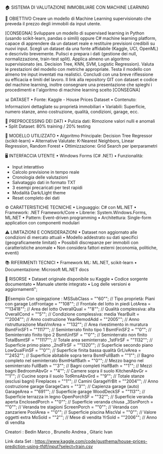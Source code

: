 🏠 SISTEMA DI VALUTAZIONE IMMOBILIARE CON MACHINE LEARNING


📌 OBIETTIVO
Creare un modello di Machine Learning supervisionato che preveda il prezzo degli immobili da input utente.

[CONSEGNA]
Sviluppare un modello di supervised learning in Python (usando scikit-learn, pandas o simili) oppure C# machine learning platform,
capace di apprendere da un dataset reale e restituire previsioni credibili su nuovi input.
Scegli un dataset da una fonte affidabile (Kaggle, UCI, OpenML) e descrivilo brevemente.
Pulisci e prepara i dati (gestione dei null, normalizzazione, train-test split).
Applica almeno un algoritmo supervisionato (es. Decision Tree, KNN, SVM, Logistic Regression).
Valuta le prestazioni del modello con metriche appropriate.
Testa il modello con almeno tre input inventati ma realistici.
Concludi con una breve riflessione su efficacia e limiti del lavoro.
Il link alla repository GIT con dataset e codice del machine learning, inoltre consegnare una presentazione che spieghi i procedimenti e l'algoritmo di machine learning scelto
[CONSEGNA]
                        
📊 DATASET
• Fonte: Kaggle - House Prices Dataset
• Contenuto: Informazioni dettagliate su proprietà immobiliari
• Variabili: Superficie, numero stanze, anno costruzione, qualità, condizioni, garage, ecc.

📐 PREPROCESSING DEI DATI
• Pulizia dati: Rimozione valori nulli e anomali
• Split Dataset: 80% training / 20% testing

🧠 MODELLO UTILIZZATO
• Algoritmo Principale: Decision Tree Regressor (scikit-learn)
• Alternative Valutate: K-Nearest Neighbors, Linear Regression, Random Forest
• Ottimizzazione: Grid Search per iperparametri



🖥️ INTERFACCIA UTENTE
• Windows Forms (C# .NET)
• Funzionalità:
  - Input interattivo 
  - Calcolo previsione in tempo reale
  - Cronologia delle valutazioni
  - Salvataggio dati in formato TXT
  - 3 esempi precaricati per test rapidi
  - Modalità Dark/Light theme
  - Reset completo dei dati

⚙️ CARATTERISTICHE TECNICHE
• Linguaggio: C# con ML.NET
• Framework: .NET Framework/Core
• Librerie: System.Windows.Forms, ML.NET
• Pattern: Event-driven programming
• Architettura: Single-form application con componenti modulari

⚠️ LIMITAZIONI E CONSIDERAZIONI
• Dataset non aggiornato alle condizioni di mercato attuali
• Modello addestrato su dati specifici (geograficamente limitati)
• Possibili discrepanze per immobili con caratteristiche anomale
• Non considera fattori esterni (economia, politiche, eventi)

📚 RIFERIMENTI TECNICI
• Framework ML: ML.NET, scikit-learn
• Documentazione: Microsoft ML.NET docs

🔗 RISORSE
• Dataset originale disponibile su Kaggle
• Codice sorgente documentato
• Manuale utente integrato
• Log delle versioni e aggiornamenti";


🚿Esempio Con spiegazione : 
MSSubClass = ""60"";           // Tipo proprietà: Piani con garage
LotFrontage = ""108"";         // Frontale del lotto in piedi
LotArea = ""13418"";           // Area del lotto
OverallQual = ""8"";           // Qualità complessiva: alta
OverallCond = ""5"";           // Condizione complessiva: media
YearBuilt = ""2004"";          // Anno costruzione
YearRemodAdd = ""2005"";       // Anno ristrutturazione
MasVnrArea = ""132"";          // Area rivestimento in muratura
BsmtFinSF1 = ""1117"";         // Seminterrato finito tipo 1
BsmtFinSF2 = ""0"";            // Seminterrato finito tipo 2
BsmtUnfSF = ""0"";             // Seminterrato non finito
TotalBsmtSF = ""1117"";        // Totale area seminterrato
_1stFlrSF = ""1132"";          // Superficie primo piano
_2ndFlrSF = ""1320"";          // Superficie secondo piano
LowQualFinSF = ""0"";          // Superficie finita bassa qualità
GrLivArea = ""2452"";          // Superficie abitabile sopra terra
BsmtFullBath = ""1"";          // Bagno completo nel seminterrato
BsmtHalfBath = ""0"";          // Mezzo bagno nel seminterrato
FullBath = ""3"";              // Bagni completi
HalfBath = ""1"";              // Mezzi bagni
BedroomAbvGr = ""4"";          // Camere sopra il suolo
KitchenAbvGr = ""1"";          // Cucine sopra il suolo
TotRmsAbvGrd = ""9"";          // Totale stanze (esclusi bagni)
Fireplaces = ""1"";            // Camini
GarageYrBlt = ""2004"";        // Anno costruzione garage
GarageCars = ""3"";            // Capienza garage (auto)
GarageArea = ""691"";          // Superficie garage
WoodDeckSF = ""113"";          // Superficie terrazza in legno
OpenPorchSF = ""32"";          // Superficie veranda aperta
EnclosedPorch = ""0"";         // Superficie veranda chiusa
_3SsnPorch = ""0"";            // Veranda tre stagioni
ScreenPorch = ""0"";           // Veranda con zanzariere
PoolArea = ""0"";              // Superficie piscina
MiscVal = ""0"";               // Valore oggetti extra
MoSold = ""2"";                // Mese di vendita
YrSold = ""2006"";             // Anno di vendita

Creatori : Bedin Marco , Brunello Andrea , Gitaric Ivan



Link data Set : https://www.kaggle.com/code/gusthema/house-prices-prediction-using-tfdf/input?select=train.csv
